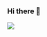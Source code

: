 ### Hi there 👋
<img src="https://github-readme-stats.vercel.app/api?username=vilgot&&show_icons=true&&theme=tokyonight">

